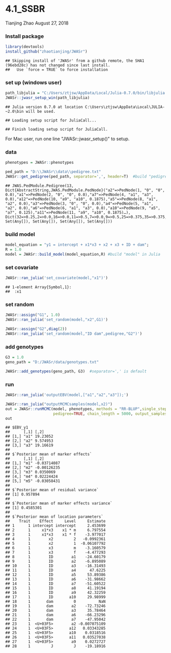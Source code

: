 4.1\_SSBR
================
Tianjing Zhao
August 27, 2018

### Install package

``` r
library(devtools)
install_github("zhaotianjing/JWASr")
```

    ## Skipping install of 'JWASr' from a github remote, the SHA1 (96ebd28c) has not changed since last install.
    ##   Use `force = TRUE` to force installation

### set up (windows user)

``` r
path_libjulia = "C:/Users/ztjsw/AppData/Local/Julia-0.7.0/bin/libjulia.dll"
JWASr::jwasr_setup_win(path_libjulia)
```

    ## Julia version 0.7.0 at location C:\Users\ztjsw\AppData\Local\JULIA-~2.0\bin will be used.

    ## Loading setup script for JuliaCall...

    ## Finish loading setup script for JuliaCall.

For Mac user, run one line "JWASr::jwasr\_setup()" to setup.

### data

``` r
phenotypes = JWASr::phenotypes

ped_path = "D:\\JWASr\\data\\pedigree.txt"
JWASr::get_pedigree(ped_path, separator=',', header=T)  #build "pedigree" in Julia
```

    ## JWAS.PedModule.Pedigree(13, Dict{AbstractString,JWAS.PedModule.PedNode}("a2"=>PedNode(1, "0", "0", 0.0),"a1"=>PedNode(2, "0", "0", 0.0),"a7"=>PedNode(4, "a1", "a3", 0.0),"a12"=>PedNode(10, "a9", "a10", 0.1875),"a5"=>PedNode(8, "a1", "a2", 0.0),"a3"=>PedNode(3, "0", "0", 0.0),"a4"=>PedNode(5, "a1", "a2", 0.0),"a6"=>PedNode(6, "a1", "a3", 0.0),"a10"=>PedNode(9, "a5", "a7", 0.125),"a11"=>PedNode(11, "a9", "a10", 0.1875)…), Dict(32=>0.25,2=>0.0,16=>0.0,11=>0.5,7=>0.0,9=>0.5,25=>0.375,35=>0.375,43=>0.375,19=>0.5…), Set(Any[]), Set(Any[]), Set(Any[]), Set(Any[]))

### build model

``` r
model_equation = "y1 = intercept + x1*x3 + x2 + x3 + ID + dam";
R = 1.0
model = JWASr::build_model(model_equation,R) #build "model" in Julia
```

### set covariate

``` r
JWASr::ran_julia('set_covariate(model,"x1")')
```

    ## 1-element Array{Symbol,1}:
    ##  :x1

### set random

``` r
JWASr::assign("G1", 1.0)
JWASr::ran_julia('set_random(model,"x2",G1)')
```

``` r
JWASr::assign("G2",diag(2))
JWASr::ran_julia('set_random(model,"ID dam",pedigree,"G2")')
```

### add genotypes

``` r
G3 = 1.0
geno_path = "D:/JWASr/data/genotypes.txt"

JWASr::add_genotypes(geno_path, G3)  #separator=',' is default
```

### run

``` r
JWASr::ran_julia('outputEBV(model,["a1","a2","a3"]);')
```

``` r
JWASr::ran_julia("outputMCMCsamples(model,x2)")
out = JWASr::runMCMC(model, phenotypes, methods = "RR-BLUP",single_step_analysis = TRUE,
                     pedigree=TRUE, chain_length = 5000, output_samples_frequency = 100,outputEBV = TRUE)  #pedigree=TRUE: pedigree; FALSE: false
out
```

    ## $EBV_y1
    ##      [,1] [,2]    
    ## [1,] "a1" 19.23052
    ## [2,] "a2" 9.574953
    ## [3,] "a3" 19.16619
    ## 
    ## $`Posterior mean of marker effects`
    ##      [,1] [,2]       
    ## [1,] "m1" -0.03714087
    ## [2,] "m2" -0.00126235
    ## [3,] "m3" 0.0350069  
    ## [4,] "m4" 0.02224424 
    ## [5,] "m5" -0.03058431
    ## 
    ## $`Posterior mean of residual variance`
    ## [1] 0.957894
    ## 
    ## $`Posterior mean of marker effects variance`
    ## [1] 0.4585301
    ## 
    ## $`Posterior mean of location parameters`
    ##    Trait    Effect     Level     Estimate
    ## 1      1 intercept intercept     2.453699
    ## 2      1     x1*x3    x1 * m     6.797554
    ## 3      1     x1*x3    x1 * f    -3.977017
    ## 4      1        x2         2   -0.0992361
    ## 5      1        x2         1  -0.06107792
    ## 6      1        x3         m    -3.160579
    ## 7      1        x3         f    -4.477293
    ## 8      1        ID        a1    -24.60179
    ## 9      1        ID        a2    -6.895089
    ## 10     1        ID        a3    -16.31493
    ## 11     1        ID        a4      47.6225
    ## 12     1        ID        a5     53.89386
    ## 13     1        ID        a6    -31.98662
    ## 14     1        ID        a7    -51.60522
    ## 15     1        ID        a8     41.19194
    ## 16     1        ID        a9     42.32259
    ## 17     1        ID       a10     29.98999
    ## 18     1       dam         0          NaN
    ## 19     1       dam        a2    -72.73246
    ## 20     1       dam        a3     35.78464
    ## 21     1       dam        a6    -66.23296
    ## 22     1       dam        a7    -47.95042
    ## 23     1  <U+03F5>        a2 -0.007075109
    ## 24     1  <U+03F5>       a12   0.03343285
    ## 25     1  <U+03F5>       a10    0.0318516
    ## 26     1  <U+03F5>       a11   0.03527038
    ## 27     1  <U+03F5>        a9    0.0272727
    ## 28     1         J         J    -19.18916
